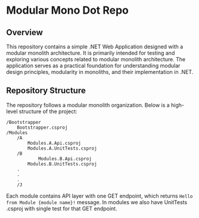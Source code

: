 # Modular Mono Dot Repo

## Overview

This repository contains a simple .NET Web Application designed with a modular monolith architecture. It is primarily intended for testing and exploring various concepts related to modular monolith architecture. The application serves as a practical foundation for understanding modular design principles, modularity in monoliths, and their implementation in .NET.

## Repository Structure

The repository follows a modular monolith organization. Below is a high-level structure of the project:

```
/Bootstrapper
	Bootstrapper.csproj
/Modules
	/A
		Modules.A.Api.csproj
		Modules.A.UnitTests.csproj
	/B
    		Modules.B.Api.csproj
		Modules.B.UnitTests.csproj
	.
	.
	.
	/J
```

Each module contains API layer with one GET endpoint, which returns `Hello from Module {module name}!` message.  In modules we also have UnitTests .csproj with single test for that GET endpoint.
